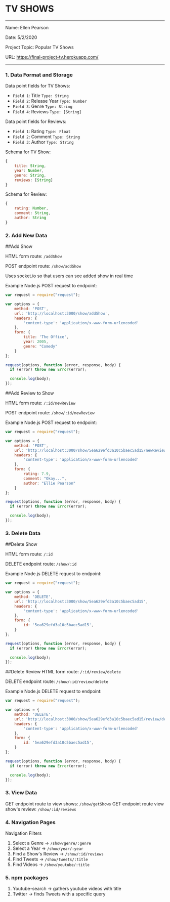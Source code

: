 # TV SHOWS

---

Name: Ellen Pearson

Date: 5/2/2020

Project Topic: Popular TV Shows

URL: https://final-project-tv.herokuapp.com/

---


### 1. Data Format and Storage

Data point fields for TV Shows:
- `Field 1`: Title          `Type: String`
- `Field 2`: Release Year   `Type: Number`
- `Field 3`: Genre          `Type: String`
- `Field 4`: Reviews        `Type: [String]`

Data point fields for Reviews:
- `Field 1`: Rating          `Type: Float`
- `Field 2`: Comment         `Type: String`
- `Field 3`: Author          `Type: String`

Schema for TV Show:
```javascript
{
    title: String,
    year: Number,
    genre: String,
    reviews: [String]
}
```

Schema for Review:
```javascript
{
    rating: Number,
    comment: String,
    author: String
}
```

### 2. Add New Data

##Add Show

HTML form route: `/addShow`

POST endpoint route: `/show/addShow`

Uses socket.io so that users can see added show in real time

Example Node.js POST request to endpoint:
```javascript
var request = require("request");

var options = {
    method: 'POST',
    url: 'http://localhost:3000/show/addShow',
    headers: {
        'content-type': 'application/x-www-form-urlencoded'
    },
    form: {
        title: 'The Office',
        year: 2005,
        genre: "Comedy"
    }
};

request(options, function (error, response, body) {
  if (error) throw new Error(error);

  console.log(body);
});
```
##Add Review to Show

HTML form route: `/:id/newReview`

POST endpoint route: `/show/:id/newReview`

Example Node.js POST request to endpoint:
```javascript
var request = require("request");

var options = {
    method: 'POST',
    url: 'http://localhost:3000/show/5ea629efd3a10c5baec5ad15/newReview',
    headers: {
        'content-type': 'application/x-www-form-urlencoded'
    },
    form: {
        rating: 7.9,
        comment: "Okay...",
        author: "Ellie Pearson"
    }
};

request(options, function (error, response, body) {
  if (error) throw new Error(error);

  console.log(body);
});
```
### 3. Delete Data

##Delete Show

HTML form route: `/:id`

DELETE endpoint route: `/show/:id`

Example Node.js DELETE request to endpoint:
```javascript
var request = require("request");

var options = {
    method: 'DELETE',
    url: 'http://localhost:3000/show/5ea629efd3a10c5baec5ad15',
    headers: {
        'content-type': 'application/x-www-form-urlencoded'
    },
    form: {
        id: '5ea629efd3a10c5baec5ad15',
    }
};

request(options, function (error, response, body) {
  if (error) throw new Error(error);

  console.log(body);
});
```

##Delete Review
HTML form route: `/:id/review/delete`

DELETE endpoint route: `/show/:id/review/delete`

Example Node.js DELETE request to endpoint:
```javascript
var request = require("request");

var options = {
    method: 'DELETE',
    url: 'http://localhost:3000/show/5ea629efd3a10c5baec5ad15/review/delete',
    headers: {
        'content-type': 'application/x-www-form-urlencoded'
    },
    form: {
        id: '5ea629efd3a10c5baec5ad15',
    }
};

request(options, function (error, response, body) {
  if (error) throw new Error(error);

  console.log(body);
});
```

### 3. View Data

GET endpoint route to view shows: `/show/getShows`
GET endpoint route view show's review: `/show/:id/reviews`


### 4. Navigation Pages

Navigation Filters
1. Select a Genre -> `/show/genre/:genre`
2. Select a Year -> `/show/year/:year`
3. Find a Show's Review -> `/show/:id/reviews`
4. Find Tweets -> `/show/tweets/:title`
5. Find Videos -> `/show/youtube/:title`

### 5. npm packages
1. Youtube-search -> gathers youtube videos with title
2. Twitter -> finds Tweets with a specific query
